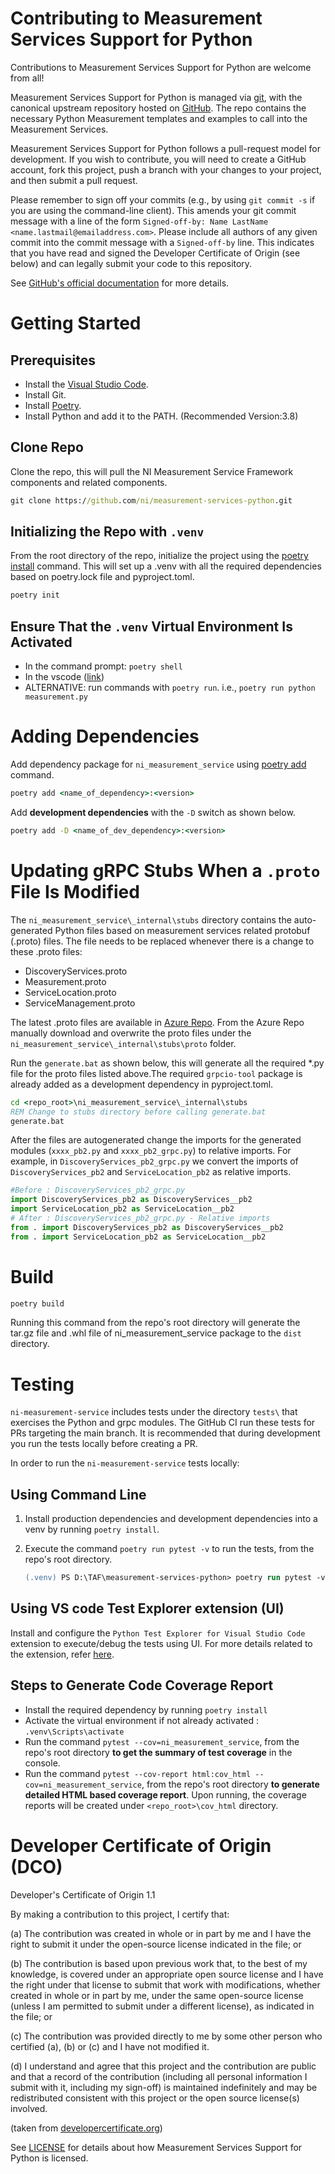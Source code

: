# Contributing to Measurement Services Support for Python

Contributions to Measurement Services Support for Python are welcome from all!

Measurement Services Support for Python is managed via [git](https://git-scm.com), with the canonical upstream
repository hosted on [GitHub](https://github.com/ni/measurement-services-python/). The repo contains the necessary Python Measurement templates and examples to call into the Measurement Services.

Measurement Services Support for Python follows a pull-request model for development.  If you wish to
contribute, you will need to create a GitHub account, fork this project, push a
branch with your changes to your project, and then submit a pull request.

Please remember to sign off your commits (e.g., by using `git commit -s` if you
are using the command-line client). This amends your git commit message with a line
of the form `Signed-off-by: Name LastName <name.lastmail@emailaddress.com>`. Please
include all authors of any given commit into the commit message with a
`Signed-off-by` line. This indicates that you have read and signed the Developer
Certificate of Origin (see below) and can legally submit your code to
this repository.

See [GitHub's official documentation](https://help.github.com/articles/using-pull-requests/) for more details.

# Getting Started

## Prerequisites

- Install the [Visual Studio Code](https://code.visualstudio.com/download).
- Install Git.
- Install [Poetry](https://python-poetry.org/docs/#installation).
- Install Python and add it to the PATH. (Recommended Version:3.8)

## Clone Repo

Clone the repo, this will pull the NI Measurement Service Framework components and related components.

```cmd
git clone https://github.com/ni/measurement-services-python.git
```

## Initializing the Repo with `.venv`

From the root directory of the repo, initialize the project using the [poetry install](https://python-poetry.org/docs/cli/#install) command. This will set up a .venv with all the required dependencies based on poetry.lock file and pyproject.toml.

```cmd
poetry init
```

## Ensure That the `.venv` Virtual Environment Is Activated

- In the command prompt: `poetry shell`
- In the vscode ([link](https://code.visualstudio.com/docs/python/environments#_select-and-activate-an-environment))
- ALTERNATIVE: run commands with `poetry run`. i.e., `poetry run python measurement.py`

# Adding Dependencies

Add dependency package for `ni_measurement_service`  using [poetry add](https://python-poetry.org/docs/cli/#add) command.

```cmd
poetry add <name_of_dependency>:<version>
```

Add **development dependencies** with the `-D` switch as shown below.

```cmd
poetry add -D <name_of_dev_dependency>:<version>
```

# Updating gRPC Stubs When a `.proto` File Is Modified

The `ni_measurement_service\_internal\stubs` directory contains the auto-generated Python files based on measurement services related protobuf (.proto) files. The file needs to be replaced whenever there is a change to these .proto files:

- DiscoveryServices.proto
- Measurement.proto
- ServiceLocation.proto
- ServiceManagement.proto

The latest .proto files are available in [Azure Repo](https://dev.azure.com/ni/DevCentral/_git/ASW?path=/Source/MeasurementServices/proto). From the Azure Repo manually download and overwrite the proto files under the `ni_measurement_service\_internal\stubs\proto` folder.

Run the `generate.bat` as shown below, this will generate all the required *.py file for the proto files listed above.The required `grpcio-tool` package is already added as a development dependency in pyproject.toml.

```cmd
cd <repo_root>\ni_measurement_service\_internal\stubs
REM Change to stubs directory before calling generate.bat
generate.bat
```

After the files are autogenerated change the imports for the generated modules (`xxxx_pb2.py` and `xxxx_pb2_grpc.py`) to relative imports. For example, in `DiscoveryServices_pb2_grpc.py` we convert the imports of `DiscoveryServices_pb2` and `ServiceLocation_pb2` as relative imports.

``` py
#Before : DiscoveryServices_pb2_grpc.py
import DiscoveryServices_pb2 as DiscoveryServices__pb2
import ServiceLocation_pb2 as ServiceLocation__pb2
# After : DiscoveryServices_pb2_grpc.py - Relative imports
from . import DiscoveryServices_pb2 as DiscoveryServices__pb2
from . import ServiceLocation_pb2 as ServiceLocation__pb2
```

# Build

```cmd
poetry build
```

Running this command from the repo's root directory will generate the tar.gz file and .whl file of ni_measurement_service package to the `dist` directory.

# Testing

`ni-measurement-service` includes tests under the directory `tests\` that exercises the Python and grpc modules. The GitHub CI run these tests for PRs targeting the main branch. It is recommended that during development you run the tests locally before creating a PR.

In order to run the `ni-measurement-service` tests locally:

## Using Command Line

1. Install production dependencies and development dependencies into a venv by running `poetry install`.
2. Execute the command `poetry run pytest -v` to run the tests, from the repo's root directory.

    ``` ps
    (.venv) PS D:\TAF\measurement-services-python> poetry run pytest -v
    ```

## Using VS code Test Explorer extension (UI)

Install and configure the `Python Test Explorer for Visual Studio Code` extension to execute/debug the tests using UI. For more details related to the extension, refer [here](https://marketplace.visualstudio.com/items?itemName=LittleFoxTeam.vscode-python-test-adapter).

## Steps to Generate Code Coverage Report

- Install the required dependency by running `poetry install`
- Activate the virtual environment if not already activated : `.venv\Scripts\activate`
- Run the command `pytest --cov=ni_measurement_service`, from the repo's root directory **to get the summary of test coverage** in the console.
- Run the command `pytest --cov-report html:cov_html --cov=ni_measurement_service`, from the repo's root directory **to generate detailed HTML based coverage report**. Upon running, the coverage reports will be created under `<repo_root>\cov_html` directory.

# Developer Certificate of Origin (DCO)

   Developer's Certificate of Origin 1.1

   By making a contribution to this project, I certify that:

   (a) The contribution was created in whole or in part by me and I
       have the right to submit it under the open-source license
       indicated in the file; or

   (b) The contribution is based upon previous work that, to the best
       of my knowledge, is covered under an appropriate open source
       license and I have the right under that license to submit that
       work with modifications, whether created in whole or in part
       by me, under the same open-source license (unless I am
       permitted to submit under a different license), as indicated
       in the file; or

   (c) The contribution was provided directly to me by some other
       person who certified (a), (b) or (c) and I have not modified
       it.

   (d) I understand and agree that this project and the contribution
       are public and that a record of the contribution (including all
       personal information I submit with it, including my sign-off) is
       maintained indefinitely and may be redistributed consistent with
       this project or the open source license(s) involved.

(taken from [developercertificate.org](https://developercertificate.org/))

See [LICENSE](https://github.com/ni/measurement-services-python/blob/master/LICENSE)
for details about how Measurement Services Support for Python is licensed.
